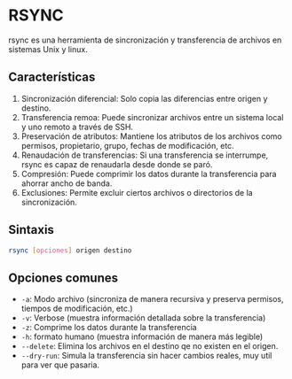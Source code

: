 # RSYNC
rsync es una herramienta de sincronización y transferencia de archivos en sistemas Unix y linux.

## Características
1. Sincronización diferencial: Solo copia las diferencias entre origen y destino.
2. Transferencia remoa: Puede sincronizar archivos entre un sistema local y uno remoto a través de SSH.
3. Preservación de atributos: Mantiene los atributos de los archivos como permisos, propietario, grupo, fechas de modificación, etc.
4. Renaudación de transferencias: Si una transferencia se interrumpe, rsync es capaz de renaudarla desde donde se paró.
5. Compresión: Puede comprimir los datos durante la transferencia para ahorrar ancho de banda.
6. Exclusiones: Permite excluir ciertos archivos o directorios de la sincronización.

## Sintaxis
```bash
rsync [opciones] origen destino
```

## Opciones comunes
+ `-a`: Modo archivo (sincroniza de manera recursiva y preserva permisos, tiempos de modificación, etc.)
+ `-v`: Verbose (muestra información detallada sobre la transferencia)
+ `-z`: Comprime los datos durante la transferencia
+ `-h`: formato humano (muestra información de manera más legible)
+ `--delete`: Elimina los archivos en el destino qe no existen en el origen.
+ `--dry-run`: Simula la transferencia sin hacer cambios reales, muy util para ver que pasaria.
